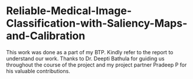 # Reliable-Medical-Image-Classification-with-Saliency-Maps-and-Calibration

This work was done as a part of my BTP. Kindly refer to the report to understand our work. Thanks to Dr. Deepti Bathula for guiding us throughout the course of the project and my project partner Pradeep P for his valuable contributions.
